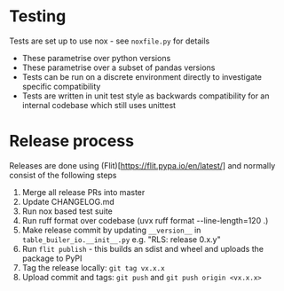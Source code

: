 # Testing
Tests are set up to use nox - see `noxfile.py` for details
- These parametrise over python versions
- These parametrise over a subset of pandas versions
- Tests can be run on a discrete environment directly to investigate specific compatibility
- Tests are written in unit test style as backwards compatibility for an internal codebase which still uses unittest

# Release process

Releases are done using (Flit)[https://flit.pypa.io/en/latest/] and normally consist of the following steps
1. Merge all release PRs into master
2. Update CHANGELOG.md
3. Run nox based test suite
4. Run ruff format over codebase (uvx ruff format --line-length=120 .)
5. Make release commit by updating `__version__` in `table_builer_io.__init__.py` e.g. "RLS: release 0.x.y"
6. Run `flit publish` - this builds an sdist and wheel and uploads the package to PyPI
7. Tag the release locally: `git tag vx.x.x`
8. Upload commit and tags: `git push` and `git push origin <vx.x.x>`